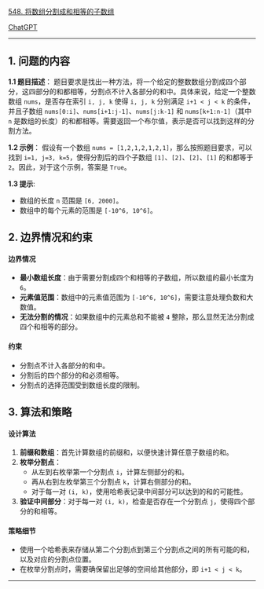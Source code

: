 [548. 将数组分割成和相等的子数组](https://leetcode.cn/problems/split-array-with-equal-sum)

[ChatGPT](https://chat.openai.com/share/f02755d7-a8d1-42f1-93e4-aad072f79438)

---

## 1. 问题的内容
**1.1 题目描述**：
题目要求是找出一种方法，将一个给定的整数数组分割成四个部分，这四部分的和都相等，分割点不计入各部分的和中。具体来说，给定一个整数数组 `nums`，是否存在索引 `i, j, k` 使得 `i, j, k` 分别满足 `i+1 < j < k` 的条件，并且子数组 `nums[0:i]`、`nums[i+1:j-1]`、`nums[j:k-1]` 和 `nums[k+1:n-1]`（其中 `n` 是数组的长度）的和都相等。需要返回一个布尔值，表示是否可以找到这样的分割方法。

**1.2 示例**：
假设有一个数组 `nums = [1,2,1,2,1,2,1]`，那么按照题目要求，可以找到 `i=1, j=3, k=5`，使得分割后的四个子数组 `[1]`、`[2]`、`[2]`、`[1]` 的和都等于 `2`。因此，对于这个示例，答案是 `True`。

**1.3 提示**:
- 数组的长度 `n` 范围是 `[6, 2000]`。
- 数组中的每个元素的范围是 `[-10^6, 10^6]`。

## 2. 边界情况和约束
#### 边界情况
- **最小数组长度**：由于需要分割成四个和相等的子数组，所以数组的最小长度为 `6`。
- **元素值范围**：数组中的元素值范围为 `[-10^6, 10^6]`，需要注意处理负数和大数值。
- **无法分割的情况**：如果数组中的元素总和不能被 `4` 整除，那么显然无法分割成四个和相等的部分。

#### 约束
- 分割点不计入各部分的和中。
- 分割后的四个部分的和必须相等。
- 分割点的选择范围受到数组长度的限制。


## 3. 算法和策略
#### 设计算法
1. **前缀和数组**：首先计算数组的前缀和，以便快速计算任意子数组的和。
2. **枚举分割点**：
   - 从左到右枚举第一个分割点 `i`，计算左侧部分的和。
   - 再从右到左枚举第三个分割点 `k`，计算右侧部分的和。
   - 对于每一对 `(i, k)`，使用哈希表记录中间部分可以达到的和的可能性。
3. **验证中间部分**：对于每一对 `(i, k)`，检查是否存在一个分割点 `j`，使得四个部分的和相等。

#### 策略细节
- 使用一个哈希表来存储从第二个分割点到第三个分割点之间的所有可能的和，以及对应的分割点位置。
- 在枚举分割点时，需要确保留出足够的空间给其他部分，即 `i+1 < j < k`。

---